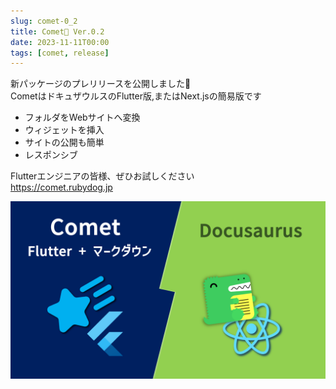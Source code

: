 ```yaml
---
slug: comet-0_2
title: Comet💫 Ver.0.2
date: 2023-11-11T00:00
tags: [comet, release]
---
```


新パッケージのプレリリースを公開しました💫  
CometはドキュザウルスのFlutter版,またはNext.jsの簡易版です

- フォルダをWebサイトへ変換
- ウィジェットを挿入
- サイトの公開も簡単
- レスポンシブ

Flutterエンジニアの皆様、ぜひお試しください  
https://comet.rubydog.jp

![image](/news/comet-0_2.png)
